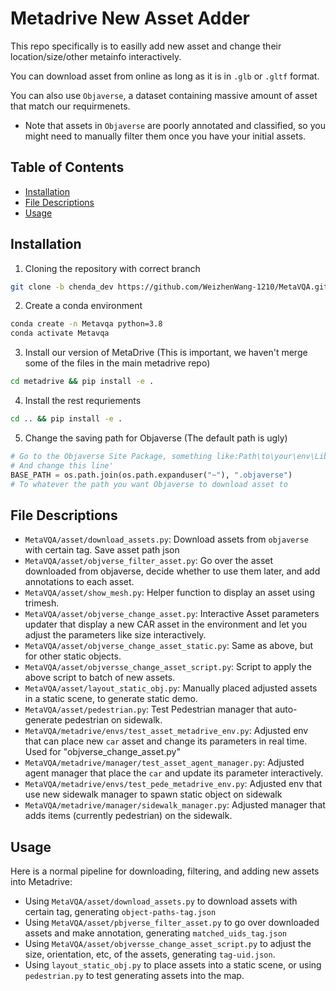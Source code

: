 
# Metadrive New Asset Adder

This repo specifically is to easilly add new asset and change their location/size/other metainfo interactively.

You can download asset from online as long as it is in `.glb` or `.gltf` format.

You can also use `Objaverse`, a dataset containing massive amount of asset that match our requirmenets.

- Note that assets in `Objaverse` are poorly annotated and classified, so you might need to manually filter them once you have your initial assets.


## Table of Contents

- [Installation](#installation)
- [File Descriptions](#file-descriptions)
- [Usage](#usage)

## Installation

1. Cloning the repository with correct branch
```bash
git clone -b chenda_dev https://github.com/WeizhenWang-1210/MetaVQA.git
```
2. Create a conda environment
```bash
conda create -n Metavqa python=3.8
conda activate Metavqa
```
3. Install our version of MetaDrive (This is important, we haven't merge some of the files in the main metadrive repo)
```bash
cd metadrive && pip install -e .
```
4. Install the rest requriements
```bash
cd .. && pip install -e .
```
5. Change the saving path for Objaverse (The default path is ugly)
```python
# Go to the Objaverse Site Package, something like:Path\to\your\env\Lib\site-packages\objaverse\__init__.py
# And change this line'
BASE_PATH = os.path.join(os.path.expanduser("~"), ".objaverse")
# To whatever the path you want Objaverse to download asset to
```

## File Descriptions

- `MetaVQA/asset/download_assets.py`: Download assets from `objaverse` with certain tag. Save asset path json
- `MetaVQA/asset/objverse_filter_asset.py`: Go over the asset downloaded from objaverse, decide whether to use them later, and add annotations to each asset.
- `MetaVQA/asset/show_mesh.py`: Helper function to display an asset using trimesh.
- `MetaVQA/asset/objverse_change_asset.py`: Interactive Asset parameters updater that display a new CAR asset in the environment and let you adjust the parameters like size interactively.
- `MetaVQA/asset/objverse_change_asset_static.py`: Same as above, but for other static objects.
- `MetaVQA/asset/objversse_change_asset_script.py`: Script to apply the above script to batch of new assets.
- `MetaVQA/asset/layout_static_obj.py`: Manually placed adjusted assets in a static scene, to generate static demo.
- `MetaVQA/asset/pedestrian.py`: Test Pedestrian manager that auto-generate pedestrian on sidewalk.
- `MetaVQA/metadrive/envs/test_asset_metadrive_env.py`: Adjusted env that can place new `car` asset and change its parameters in real time. Used for "objverse_change_asset.py"
- `MetaVQA/metadrive/manager/test_asset_agent_manager.py`: Adjusted agent manager that place the `car` and update its parameter interactively.
- `MetaVQA/metadrive/envs/test_pede_metadrive_env.py`: Adjusted env that use new sidewalk manager to spawn static object on sidewalk
- `MetaVQA/metadrive/manager/sidewalk_manager.py`: Adjusted manager that adds items (currently pedestrian) on the sidewalk.

## Usage

Here is a normal pipeline for downloading, filtering, and adding new assets into Metadrive:
- Using `MetaVQA/asset/download_assets.py` to download assets with certain tag, generating `object-paths-tag.json`
- Using `MetaVQA/asset/pbjverse_filter_asset.py` to go over downloaded assets and make annotation, generating `matched_uids_tag.json`
- Using `MetaVQA/asset/objversse_change_asset_script.py` to adjust the size, orientation, etc, of the assets, generating `tag-uid.json`.
- Using `layout_static_obj.py` to place assets into a static scene, or using `pedestrian.py` to test generating assets into the map.